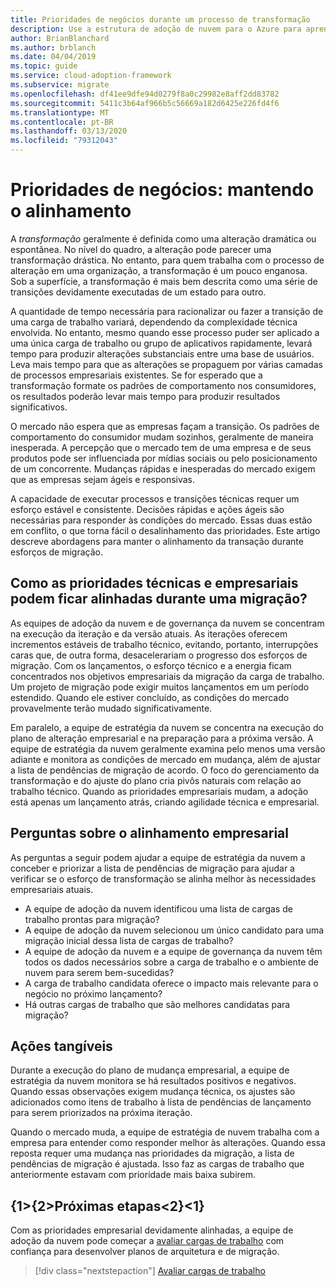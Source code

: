 ```yaml
---
title: Prioridades de negócios durante um processo de transformação
description: Use a estrutura de adoção de nuvem para o Azure para aprender a manter o alinhamento de negócios durante o processo de transformação de longo prazo.
author: BrianBlanchard
ms.author: brblanch
ms.date: 04/04/2019
ms.topic: guide
ms.service: cloud-adoption-framework
ms.subservice: migrate
ms.openlocfilehash: df41ee9dfe94d0279f8a0c29982e8aff2dd83782
ms.sourcegitcommit: 5411c3b64af966b5c56669a182d6425e226fd4f6
ms.translationtype: MT
ms.contentlocale: pt-BR
ms.lasthandoff: 03/13/2020
ms.locfileid: "79312043"
---
```

# <a name="business-priorities-maintaining-alignment"></a>Prioridades de negócios: mantendo o alinhamento

A *transformação* geralmente é definida como uma alteração dramática ou espontânea. No nível do quadro, a alteração pode parecer uma transformação drástica. No entanto, para quem trabalha com o processo de alteração em uma organização, a transformação é um pouco enganosa. Sob a superfície, a transformação é mais bem descrita como uma série de transições devidamente executadas de um estado para outro.

A quantidade de tempo necessária para racionalizar ou fazer a transição de uma carga de trabalho variará, dependendo da complexidade técnica envolvida. No entanto, mesmo quando esse processo puder ser aplicado a uma única carga de trabalho ou grupo de aplicativos rapidamente, levará tempo para produzir alterações substanciais entre uma base de usuários. Leva mais tempo para que as alterações se propaguem por várias camadas de processos empresariais existentes. Se for esperado que a transformação formate os padrões de comportamento nos consumidores, os resultados poderão levar mais tempo para produzir resultados significativos.

O mercado não espera que as empresas façam a transição. Os padrões de comportamento do consumidor mudam sozinhos, geralmente de maneira inesperada. A percepção que o mercado tem de uma empresa e de seus produtos pode ser influenciada por mídias sociais ou pelo posicionamento de um concorrente. Mudanças rápidas e inesperadas do mercado exigem que as empresas sejam ágeis e responsivas.

A capacidade de executar processos e transições técnicas requer um esforço estável e consistente. Decisões rápidas e ações ágeis são necessárias para responder às condições do mercado. Essas duas estão em conflito, o que torna fácil o desalinhamento das prioridades. Este artigo descreve abordagens para manter o alinhamento da transação durante esforços de migração.

<!-- markdownlint-disable MD026 -->

## <a name="how-can-business-and-technical-priorities-stay-aligned-during-a-migration"></a>Como as prioridades técnicas e empresariais podem ficar alinhadas durante uma migração?

As equipes de adoção da nuvem e de governança da nuvem se concentram na execução da iteração e da versão atuais. As iterações oferecem incrementos estáveis de trabalho técnico, evitando, portanto, interrupções caras que, de outra forma, desacelerariam o progresso dos esforços de migração. Com os lançamentos, o esforço técnico e a energia ficam concentrados nos objetivos empresariais da migração da carga de trabalho. Um projeto de migração pode exigir muitos lançamentos em um período estendido. Quando ele estiver concluído, as condições do mercado provavelmente terão mudado significativamente.

Em paralelo, a equipe de estratégia da nuvem se concentra na execução do plano de alteração empresarial e na preparação para a próxima versão. A equipe de estratégia da nuvem geralmente examina pelo menos uma versão adiante e monitora as condições de mercado em mudança, além de ajustar a lista de pendências de migração de acordo. O foco do gerenciamento da transformação e do ajuste do plano cria pivôs naturais com relação ao trabalho técnico. Quando as prioridades empresariais mudam, a adoção está apenas um lançamento atrás, criando agilidade técnica e empresarial.

## <a name="business-alignment-questions"></a>Perguntas sobre o alinhamento empresarial

As perguntas a seguir podem ajudar a equipe de estratégia da nuvem a conceber e priorizar a lista de pendências de migração para ajudar a verificar se o esforço de transformação se alinha melhor às necessidades empresariais atuais.

- A equipe de adoção da nuvem identificou uma lista de cargas de trabalho prontas para migração?
- A equipe de adoção da nuvem selecionou um único candidato para uma migração inicial dessa lista de cargas de trabalho?
- A equipe de adoção da nuvem e a equipe de governança da nuvem têm todos os dados necessários sobre a carga de trabalho e o ambiente de nuvem para serem bem-sucedidas?
- A carga de trabalho candidata oferece o impacto mais relevante para o negócio no próximo lançamento?
- Há outras cargas de trabalho que são melhores candidatas para migração?

## <a name="tangible-actions"></a>Ações tangíveis

Durante a execução do plano de mudança empresarial, a equipe de estratégia da nuvem monitora se há resultados positivos e negativos. Quando essas observações exigem mudança técnica, os ajustes são adicionados como itens de trabalho à lista de pendências de lançamento para serem priorizados na próxima iteração.

Quando o mercado muda, a equipe de estratégia de nuvem trabalha com a empresa para entender como responder melhor às alterações. Quando essa reposta requer uma mudança nas prioridades da migração, a lista de pendências de migração é ajustada. Isso faz as cargas de trabalho que anteriormente estavam com prioridade mais baixa subirem.

## <a name="next-steps"></a>{1&gt;{2&gt;Próximas etapas&lt;2}&lt;1}

Com as prioridades empresarial devidamente alinhadas, a equipe de adoção da nuvem pode começar a [avaliar cargas de trabalho](./evaluate.md) com confiança para desenvolver planos de arquitetura e de migração.

> [!div class="nextstepaction"]
> [Avaliar cargas de trabalho](./evaluate.md)
